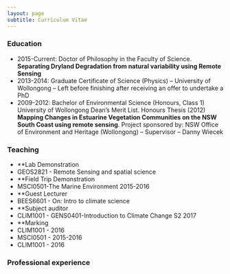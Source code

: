 ```yaml
---
layout: page
subtitle: Curriculum Vitae
---
```


### Education 
- 2015-Current: Doctor of Philosophy in the Faculty of Science. **Separating Dryland Degradation from natural variability using Remote Sensing**
- 2013-2014: Graduate Certificate of Science (Physics) – University of Wollongong – Left before finishing after receiving an offer to undertake a PhD
- 2009-2012: Bachelor of Environmental Science (Honours, Class 1) University of Wollongong Dean’s Merit List. Honours Thesis (2012) **Mapping Changes in Estuarine Vegetation Communities on the NSW South Coast using remote sensing**. Project sponsored by: NSW Office of Environment and Heritage (Wollongong) – Supervisor – Danny Wiecek

### Teaching
- **Lab Demonstration
- GEOS2821 - Remote Sensing and spatial science
- **Field Trip Demonstration
- MSCI0501-The Marine Environment 2015-2016
- **Guest Lecturer
- BEES6601 - On: Intro to climate science
- **Subject auditor
- CLIM1001 - GENS0401-Introduction to Climate Change S2 2017
- **Marking
- CLIM1001 - 2016
- MSCI0501 - 2015-2016
- CLIM1001 - 2016

### Professional experience   